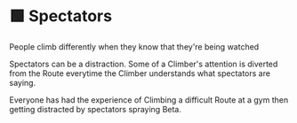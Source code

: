 # 🟩 <envi>Spectators</envi>

People climb differently when they know that they're being watched

Spectators can be a distraction. Some of a Climber's attention is diverted from the <route>Route</route> everytime the Climber understands what spectators are saying.

Everyone has had the experience of Climbing a difficult <route>Route</route> at a gym then getting distracted by spectators spraying Beta.